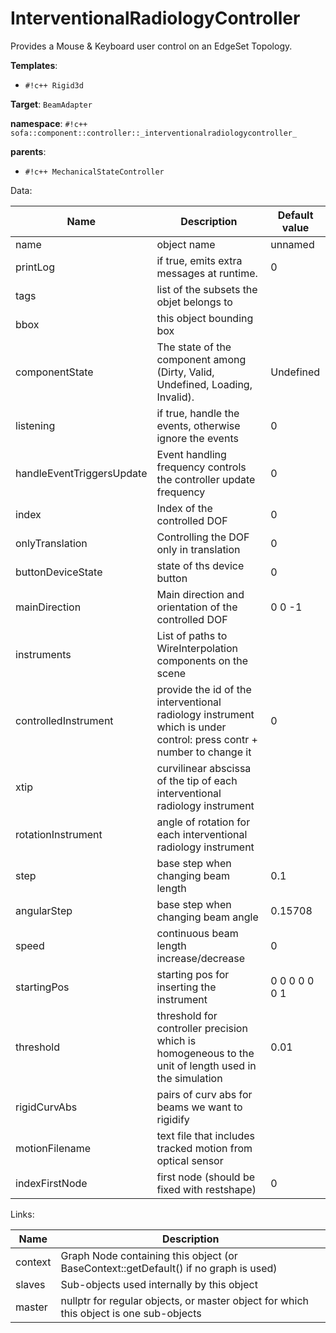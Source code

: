 # InterventionalRadiologyController

Provides a Mouse & Keyboard user control on an EdgeSet Topology.


__Templates__:

- `#!c++ Rigid3d`

__Target__: `BeamAdapter`

__namespace__: `#!c++ sofa::component::controller::_interventionalradiologycontroller_`

__parents__: 

- `#!c++ MechanicalStateController`

Data: 

<table>
<thead>
    <tr>
        <th>Name</th>
        <th>Description</th>
        <th>Default value</th>
    </tr>
</thead>
<tbody>
	<tr>
		<td>name</td>
		<td>
object name
</td>
		<td>unnamed</td>
	</tr>
	<tr>
		<td>printLog</td>
		<td>
if true, emits extra messages at runtime.
</td>
		<td>0</td>
	</tr>
	<tr>
		<td>tags</td>
		<td>
list of the subsets the objet belongs to
</td>
		<td></td>
	</tr>
	<tr>
		<td>bbox</td>
		<td>
this object bounding box
</td>
		<td></td>
	</tr>
	<tr>
		<td>componentState</td>
		<td>
The state of the component among (Dirty, Valid, Undefined, Loading, Invalid).
</td>
		<td>Undefined</td>
	</tr>
	<tr>
		<td>listening</td>
		<td>
if true, handle the events, otherwise ignore the events
</td>
		<td>0</td>
	</tr>
	<tr>
		<td>handleEventTriggersUpdate</td>
		<td>
Event handling frequency controls the controller update frequency
</td>
		<td>0</td>
	</tr>
	<tr>
		<td>index</td>
		<td>
Index of the controlled DOF
</td>
		<td>0</td>
	</tr>
	<tr>
		<td>onlyTranslation</td>
		<td>
Controlling the DOF only in translation
</td>
		<td>0</td>
	</tr>
	<tr>
		<td>buttonDeviceState</td>
		<td>
state of ths device button
</td>
		<td>0</td>
	</tr>
	<tr>
		<td>mainDirection</td>
		<td>
Main direction and orientation of the controlled DOF
</td>
		<td>0 0 -1</td>
	</tr>
	<tr>
		<td>instruments</td>
		<td>
List of paths to WireInterpolation components on the scene
</td>
		<td></td>
	</tr>
	<tr>
		<td>controlledInstrument</td>
		<td>
provide the id of the interventional radiology instrument which is under control: press contr + number to change it
</td>
		<td>0</td>
	</tr>
	<tr>
		<td>xtip</td>
		<td>
curvilinear abscissa of the tip of each interventional radiology instrument
</td>
		<td></td>
	</tr>
	<tr>
		<td>rotationInstrument</td>
		<td>
angle of rotation for each interventional radiology instrument
</td>
		<td></td>
	</tr>
	<tr>
		<td>step</td>
		<td>
base step when changing beam length
</td>
		<td>0.1</td>
	</tr>
	<tr>
		<td>angularStep</td>
		<td>
base step when changing beam angle
</td>
		<td>0.15708</td>
	</tr>
	<tr>
		<td>speed</td>
		<td>
continuous beam length increase/decrease
</td>
		<td>0</td>
	</tr>
	<tr>
		<td>startingPos</td>
		<td>
starting pos for inserting the instrument
</td>
		<td>0 0 0 0 0 0 1</td>
	</tr>
	<tr>
		<td>threshold</td>
		<td>
threshold for controller precision which is homogeneous to the unit of length used in the simulation
</td>
		<td>0.01</td>
	</tr>
	<tr>
		<td>rigidCurvAbs</td>
		<td>
pairs of curv abs for beams we want to rigidify
</td>
		<td></td>
	</tr>
	<tr>
		<td>motionFilename</td>
		<td>
text file that includes tracked motion from optical sensor
</td>
		<td></td>
	</tr>
	<tr>
		<td>indexFirstNode</td>
		<td>
first node (should be fixed with restshape)
</td>
		<td>0</td>
	</tr>

</tbody>
</table>

Links: 

| Name | Description |
| ---- | ----------- |
|context|Graph Node containing this object (or BaseContext::getDefault() if no graph is used)|
|slaves|Sub-objects used internally by this object|
|master|nullptr for regular objects, or master object for which this object is one sub-objects|



